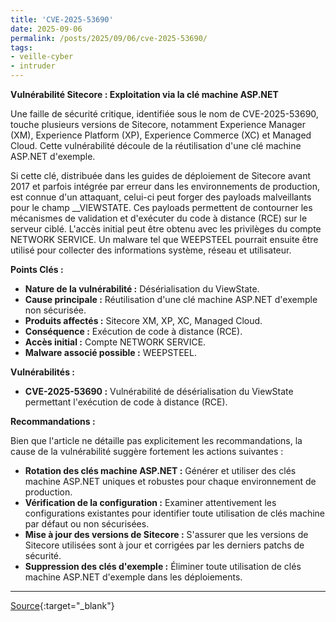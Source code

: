 ```yaml
---
title: 'CVE-2025-53690'
date: 2025-09-06
permalink: /posts/2025/09/06/cve-2025-53690/
tags:
- veille-cyber
- intruder
---
```

**Vulnérabilité Sitecore : Exploitation via la clé machine ASP.NET**

Une faille de sécurité critique, identifiée sous le nom de CVE-2025-53690, touche plusieurs versions de Sitecore, notamment Experience Manager (XM), Experience Platform (XP), Experience Commerce (XC) et Managed Cloud. Cette vulnérabilité découle de la réutilisation d'une clé machine ASP.NET d'exemple.

Si cette clé, distribuée dans les guides de déploiement de Sitecore avant 2017 et parfois intégrée par erreur dans les environnements de production, est connue d'un attaquant, celui-ci peut forger des payloads malveillants pour le champ __VIEWSTATE. Ces payloads permettent de contourner les mécanismes de validation et d'exécuter du code à distance (RCE) sur le serveur ciblé. L'accès initial peut être obtenu avec les privilèges du compte NETWORK SERVICE. Un malware tel que WEEPSTEEL pourrait ensuite être utilisé pour collecter des informations système, réseau et utilisateur.

**Points Clés :**

*   **Nature de la vulnérabilité :** Désérialisation du ViewState.
*   **Cause principale :** Réutilisation d'une clé machine ASP.NET d'exemple non sécurisée.
*   **Produits affectés :** Sitecore XM, XP, XC, Managed Cloud.
*   **Conséquence :** Exécution de code à distance (RCE).
*   **Accès initial :** Compte NETWORK SERVICE.
*   **Malware associé possible :** WEEPSTEEL.

**Vulnérabilités :**

*   **CVE-2025-53690 :** Vulnérabilité de désérialisation du ViewState permettant l'exécution de code à distance (RCE).

**Recommandations :**

Bien que l'article ne détaille pas explicitement les recommandations, la cause de la vulnérabilité suggère fortement les actions suivantes :

*   **Rotation des clés machine ASP.NET :** Générer et utiliser des clés machine ASP.NET uniques et robustes pour chaque environnement de production.
*   **Vérification de la configuration :** Examiner attentivement les configurations existantes pour identifier toute utilisation de clés machine par défaut ou non sécurisées.
*   **Mise à jour des versions de Sitecore :** S'assurer que les versions de Sitecore utilisées sont à jour et corrigées par les derniers patchs de sécurité.
*   **Suppression des clés d'exemple :** Éliminer toute utilisation de clés machine ASP.NET d'exemple dans les déploiements.

---
[Source](https://cvemon.intruder.io/cves/CVE-2025-53690){:target="_blank"}

